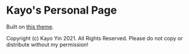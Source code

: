 # Kayo's Personal Page

Built on [this theme](https://startbootstrap.com/theme/grayscale/).

Copyright (c) Kayo Yin 2021. All Rights Reserved.
Please do not copy or distribute without my permission!
